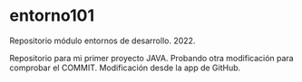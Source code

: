 # entorno101
Repositorio módulo entornos de desarrollo. 2022.

Repositorio para mi primer proyecto JAVA.
Probando otra modificación para comprobar el COMMIT.
Modificación desde la app de GitHub.